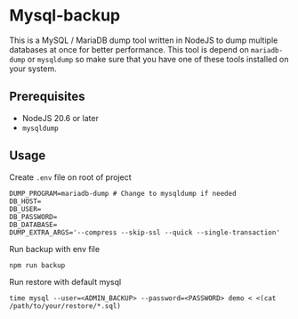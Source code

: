 # Mysql-backup

This is a MySQL / MariaDB dump tool written in NodeJS to dump multiple databases at once for better performance. This tool is depend on `mariadb-dump` or `mysqldump` so make sure that you have one of these tools installed on your system.

## Prerequisites

- NodeJS 20.6 or later
- `mysqldump`

## Usage

Create `.env` file on root of project

```env
DUMP_PROGRAM=mariadb-dump # Change to mysqldump if needed
DB_HOST=
DB_USER=
DB_PASSWORD=
DB_DATABASE=
DUMP_EXTRA_ARGS='--compress --skip-ssl --quick --single-transaction'
```

Run backup with env file

```console
npm run backup
```

Run restore with default mysql

```console
time mysql --user=<ADMIN_BACKUP> --password=<PASSWORD> demo < <(cat /path/to/your/restore/*.sql)
```
